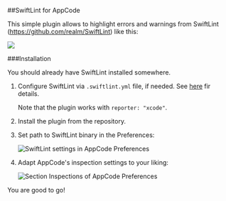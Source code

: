 ##SwiftLint for AppCode

This simple plugin allows to highlight errors and warnings from SwiftLint (https://github.com/realm/SwiftLint) like this:

![](http://d.pr/i/goBy/3VsjzzWL+)


###Installation

You should already have SwiftLint installed somewhere.
 1. Configure SwiftLint via `.swiftlint.yml` file, if needed. See [here](https://github.com/realm/SwiftLint#configuration) fir details.
 
    Note that the plugin works with `reporter: "xcode"`.
    
 2. Install the plugin from the repository.
 
 3. Set path to SwiftLint binary in the Preferences:

    ![SwiftLint settings in AppCode Preferences](http://d.pr/i/FieQ/35oXUPSZ+)
    
 4. Adapt AppCode's inspection settings to your liking:
 
    ![Section Inspections of AppCode Preferences](http://i.imgur.com/4l8trvc.png)

You are good to go!
